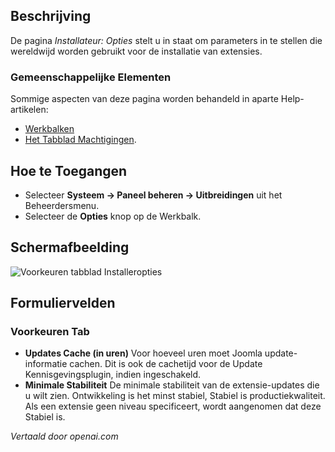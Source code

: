<!-- Filename: Help4.x:Installer:_Options  / Display title: Installateur: Opties -->

## Beschrijving

De pagina *Installateur: Opties* stelt u in staat om parameters in te stellen die wereldwijd worden gebruikt voor 
de installatie van extensies.

### Gemeenschappelijke Elementen

Sommige aspecten van deze pagina worden behandeld in aparte Help-artikelen:

* [Werkbalken](jdocmanual?article=help/common-elements/toolbars)
* [Het Tabblad Machtigingen](jdocmanual?article=help/common-elements/edit-permissions).

## Hoe te Toegangen

- Selecteer **Systeem → Paneel beheren → Uitbreidingen** uit het Beheerdersmenu.
- Selecteer de **Opties** knop op de Werkbalk.

## Schermafbeelding

![Voorkeuren tabblad Installeropties](../../../nl/images/extensions/installer-options-preferences-tab.png)

## Formuliervelden

### Voorkeuren Tab

- **Updates Cache (in uren)** Voor hoeveel uren moet Joomla
  update-informatie cachen. Dit is ook de cachetijd voor de Update
  Kennisgevingsplugin, indien ingeschakeld.
- **Minimale Stabiliteit** De minimale stabiliteit van de
  extensie-updates die u wilt zien. Ontwikkeling is het minst stabiel,
  Stabiel is productiekwaliteit. Als een extensie geen niveau
  specificeert, wordt aangenomen dat deze Stabiel is.

*Vertaald door openai.com*

